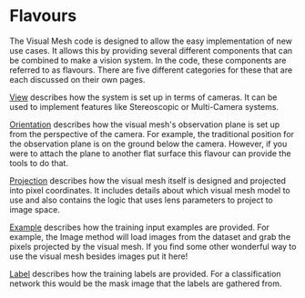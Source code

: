 # Flavours
The Visual Mesh code is designed to allow the easy implementation of new use cases.
It allows this by providing several different components that can be combined to make a vision system.
In the code, these components are referred to as flavours.
There are five different categories for these that are each discussed on their own pages.

[View](readme/flavour/view.md) describes how the system is set up in terms of cameras.
It can be used to implement features like Stereoscopic or Multi-Camera systems.

[Orientation](readme/flavour/orientation.md) describes how the visual mesh's observation plane is set up from the perspective of the camera.
For example, the traditional position for the observation plane is on the ground below the camera.
However, if you were to attach the plane to another flat surface this flavour can provide the tools to do that.

[Projection](readme/flavour/projection.md) describes how the visual mesh itself is designed and projected into pixel coordinates.
It includes details about which visual mesh model to use and also contains the logic that uses lens parameters to project to image space.

[Example](readme/flavour/example.md) describes how the training input examples are provided.
For example, the Image method will load images from the dataset and grab the pixels projected by the visual mesh.
If you find some other wonderful way to use the visual mesh besides images put it here!

[Label](readme/flavour/label.md) describes how the training labels are provided.
For a classification network this would be the mask image that the labels are gathered from.
